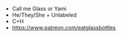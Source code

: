 - Call me Glass or Yami
- He/They/She + Unlabeled
- C+H
- https://www.patreon.com/eatglassbottles


<!---
eatglassbottles/eatglassbottles is a ✨ special ✨ repository because its `README.md` (this file) appears on your GitHub profile.
You can click the Preview link to take a look at your changes.
--->
